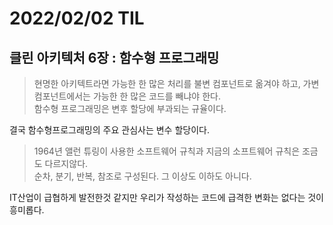 # 2022/02/02 TIL

## 클린 아키텍처 6장 : 함수형 프로그래밍

> 현명한 아키텍트라면 가능한 한 많은 처리를 불변 컴포넌트로 옮겨야 하고, 가변 컴포넌트에서는 가능한 한 많은 코드를 빼냐야 한다.  
> 함수형 프로그래밍은 변후 할당에 부과되는 규율이다.

결국 함수형프로그래밍의 주요 관심사는 변수 할당이다.

> 1964년 앨런 튜링이 사용한 소프트웨어 규칙과 지금의 소프트웨어 규칙은 조금도 다르지않다.  
> 순차, 분기, 반복, 참조로 구성된다. 그 이상도 이하도 아니다.

IT산업이 급협하게 발전한것 같지만 우리가 작성하는 코드에 급격한 변화는 없다는 것이 흥미롭다.
